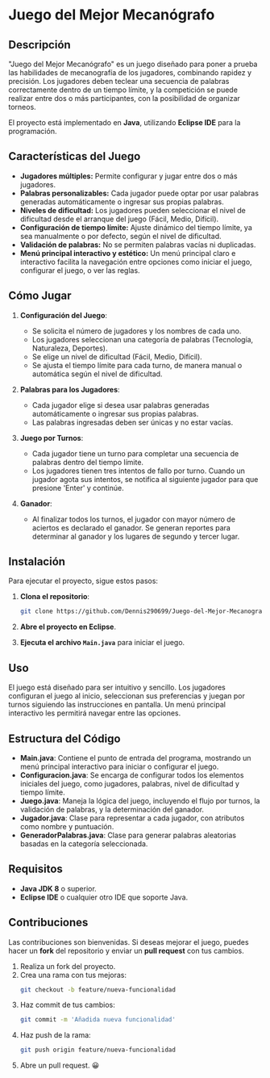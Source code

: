 # Juego del Mejor Mecanógrafo

## Descripción

"Juego del Mejor Mecanógrafo" es un juego diseñado para poner a prueba las habilidades de mecanografía de los jugadores, combinando rapidez y precisión. Los jugadores deben teclear una secuencia de palabras correctamente dentro de un tiempo límite, y la competición se puede realizar entre dos o más participantes, con la posibilidad de organizar torneos.

El proyecto está implementado en **Java**, utilizando **Eclipse IDE** para la programación. 

## Características del Juego

- **Jugadores múltiples:** Permite configurar y jugar entre dos o más jugadores.
- **Palabras personalizables:** Cada jugador puede optar por usar palabras generadas automáticamente o ingresar sus propias palabras.
- **Niveles de dificultad:** Los jugadores pueden seleccionar el nivel de dificultad desde el arranque del juego (Fácil, Medio, Difícil).
- **Configuración de tiempo límite:** Ajuste dinámico del tiempo límite, ya sea manualmente o por defecto, según el nivel de dificultad.
- **Validación de palabras:** No se permiten palabras vacías ni duplicadas.
- **Menú principal interactivo y estético:** Un menú principal claro e interactivo facilita la navegación entre opciones como iniciar el juego, configurar el juego, o ver las reglas.

## Cómo Jugar

1. **Configuración del Juego**:
   - Se solicita el número de jugadores y los nombres de cada uno.
   - Los jugadores seleccionan una categoría de palabras (Tecnología, Naturaleza, Deportes).
   - Se elige un nivel de dificultad (Fácil, Medio, Difícil).
   - Se ajusta el tiempo límite para cada turno, de manera manual o automática según el nivel de dificultad.

2. **Palabras para los Jugadores**:
   - Cada jugador elige si desea usar palabras generadas automáticamente o ingresar sus propias palabras.
   - Las palabras ingresadas deben ser únicas y no estar vacías.

3. **Juego por Turnos**:
   - Cada jugador tiene un turno para completar una secuencia de palabras dentro del tiempo límite.
   - Los jugadores tienen tres intentos de fallo por turno. Cuando un jugador agota sus intentos, se notifica al siguiente jugador para que presione 'Enter' y continúe.

4. **Ganador**:
   - Al finalizar todos los turnos, el jugador con mayor número de aciertos es declarado el ganador. Se generan reportes para determinar al ganador y los lugares de segundo y tercer lugar.

## Instalación

Para ejecutar el proyecto, sigue estos pasos:

1. **Clona el repositorio**:
   ```bash
   git clone https://github.com/Dennis290699/Juego-del-Mejor-Mecanografo.git
   ```
2. **Abre el proyecto en Eclipse**.

3. **Ejecuta el archivo `Main.java`** para iniciar el juego.

## Uso

El juego está diseñado para ser intuitivo y sencillo. Los jugadores configuran el juego al inicio, seleccionan sus preferencias y juegan por turnos siguiendo las instrucciones en pantalla. Un menú principal interactivo les permitirá navegar entre las opciones.

## Estructura del Código

- **Main.java**: Contiene el punto de entrada del programa, mostrando un menú principal interactivo para iniciar o configurar el juego.
- **Configuracion.java**: Se encarga de configurar todos los elementos iniciales del juego, como jugadores, palabras, nivel de dificultad y tiempo límite.
- **Juego.java**: Maneja la lógica del juego, incluyendo el flujo por turnos, la validación de palabras, y la determinación del ganador.
- **Jugador.java**: Clase para representar a cada jugador, con atributos como nombre y puntuación.
- **GeneradorPalabras.java**: Clase para generar palabras aleatorias basadas en la categoría seleccionada.

## Requisitos

- **Java JDK 8** o superior.
- **Eclipse IDE** o cualquier otro IDE que soporte Java.

## Contribuciones

Las contribuciones son bienvenidas. Si deseas mejorar el juego, puedes hacer un **fork** del repositorio y enviar un **pull request** con tus cambios.

1. Realiza un fork del proyecto.
2. Crea una rama con tus mejoras:
   ```bash
   git checkout -b feature/nueva-funcionalidad
   ```
3. Haz commit de tus cambios:
   ```bash
   git commit -m 'Añadida nueva funcionalidad'
   ```
4. Haz push de la rama:
   ```bash
   git push origin feature/nueva-funcionalidad
   ```
5. Abre un pull request. 😀